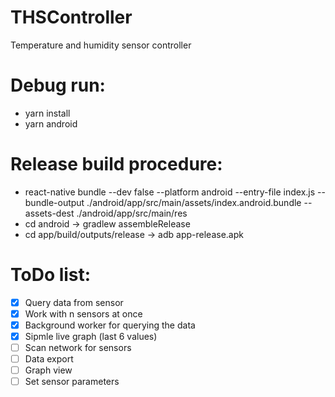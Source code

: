 # THSController
Temperature and humidity sensor controller

# Debug run:
- yarn install
- yarn android

# Release build procedure:
- react-native bundle --dev false --platform android --entry-file index.js --bundle-output ./android/app/src/main/assets/index.android.bundle --assets-dest ./android/app/src/main/res
- cd android -> gradlew assembleRelease
- cd app/build/outputs/release -> adb app-release.apk

# ToDo list:
- [x] Query data from sensor
- [x] Work with n sensors at once
- [x] Background worker for querying the data
- [x] Sipmle live graph (last 6 values)
- [ ] Scan network for sensors
- [ ] Data export
- [ ] Graph view
- [ ] Set sensor parameters
